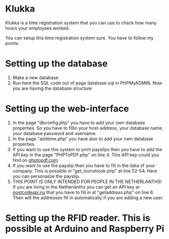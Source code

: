 # Klukka
Klukka is a time registration system that you can use to check how many hours your employees worked.

You can setup this time registration system sure. You have to follow my points:

# Setting up the database
1. Make a new database
2. Run here the SQL code out of page database.sql in PHPMyADMIN. Now you are having the database structure

# Setting up the web-interface

1. In the page "dbconfig.php" you have to add your own database properties. So you have to fillin your host-address, your database name, your database password and username.
2. In the page "addtime.php" you have also to add your own database properties.
3. If you want to use this system to print payslips then you have to add the API key in the page "PHPToPDF.php" on line 4. This API key could you find on <a href="https://phptopdf.com/">phptopdf.com</a>. 
4. If you want to use the payslip then you have to fill in the data of your company. This is possible in "get_loonstrook.php" at line 52-54. Here you can personalize the payslip.
5. THIS POINT IS ONLY INTENDED FOR PEOPLE IN THE NETHERLANTHS! <br /> If you are living in the Netherlanths you can get an API key at <a href="https://postcodeapi.nu">postcodeapi.nu</a> that you have to fill in at "getaddress.php" on line 6. Then will the addresses fill in automatically if you are adding a new user.

# Setting up the RFID reader. This is possible at Arduino and Raspberry Pi

